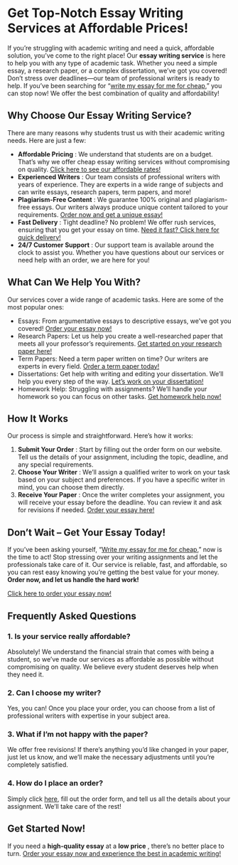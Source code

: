 # Get Top-Notch Essay Writing Services at Affordable Prices!

If you’re struggling with academic writing and need a quick, affordable solution, you’ve come to the right place! Our **essay writing service** is here to help you with any type of academic task. Whether you need a simple essay, a research paper, or a complex dissertation, we’ve got you covered! Don’t stress over deadlines—our team of professional writers is ready to help. If you’ve been searching for “[write my essay for me for cheap](https://tinyurl.com/topessay?keyword=write+my+essay+for+me+for+cheap),” you can stop now! We offer the best combination of quality and affordability!

## Why Choose Our Essay Writing Service?

There are many reasons why students trust us with their academic writing needs. Here are just a few:

- **Affordable Pricing** : We understand that students are on a budget. That’s why we offer cheap essay writing services without compromising on quality. [Click here to see our affordable rates!](https://tinyurl.com/topessay?keyword=write+my+essay+for+me+for+cheap)
- **Experienced Writers** : Our team consists of professional writers with years of experience. They are experts in a wide range of subjects and can write essays, research papers, term papers, and more!
- **Plagiarism-Free Content** : We guarantee 100% original and plagiarism-free essays. Our writers always produce unique content tailored to your requirements. [Order now and get a unique essay!](https://tinyurl.com/topessay?keyword=write+my+essay+for+me+for+cheap)
- **Fast Delivery** : Tight deadline? No problem! We offer rush services, ensuring that you get your essay on time. [Need it fast? Click here for quick delivery!](https://tinyurl.com/topessay?keyword=write+my+essay+for+me+for+cheap)
- **24/7 Customer Support** : Our support team is available around the clock to assist you. Whether you have questions about our services or need help with an order, we are here for you!

## What Can We Help You With?

Our services cover a wide range of academic tasks. Here are some of the most popular ones:

- Essays: From argumentative essays to descriptive essays, we’ve got you covered! [Order your essay now!](https://tinyurl.com/topessay?keyword=write+my+essay+for+me+for+cheap)
- Research Papers: Let us help you create a well-researched paper that meets all your professor’s requirements. [Get started on your research paper here!](https://tinyurl.com/topessay?keyword=write+my+essay+for+me+for+cheap)
- Term Papers: Need a term paper written on time? Our writers are experts in every field. [Order a term paper today!](https://tinyurl.com/topessay?keyword=write+my+essay+for+me+for+cheap)
- Dissertations: Get help with writing and editing your dissertation. We’ll help you every step of the way. [Let’s work on your dissertation!](https://tinyurl.com/topessay?keyword=write+my+essay+for+me+for+cheap)
- Homework Help: Struggling with assignments? We’ll handle your homework so you can focus on other tasks. [Get homework help now!](https://tinyurl.com/topessay?keyword=write+my+essay+for+me+for+cheap)

## How It Works

Our process is simple and straightforward. Here’s how it works:

1. **Submit Your Order** : Start by filling out the order form on our website. Tell us the details of your assignment, including the topic, deadline, and any special requirements.
2. **Choose Your Writer** : We’ll assign a qualified writer to work on your task based on your subject and preferences. If you have a specific writer in mind, you can choose them directly.
3. **Receive Your Paper** : Once the writer completes your assignment, you will receive your essay before the deadline. You can review it and ask for revisions if needed. [Order your essay here!](https://tinyurl.com/topessay?keyword=write+my+essay+for+me+for+cheap)

## Don’t Wait – Get Your Essay Today!

If you’ve been asking yourself, “[Write my essay for me for cheap](https://tinyurl.com/topessay?keyword=write+my+essay+for+me+for+cheap),” now is the time to act! Stop stressing over your writing assignments and let the professionals take care of it. Our service is reliable, fast, and affordable, so you can rest easy knowing you’re getting the best value for your money. **Order now, and let us handle the hard work!**

[Click here to order your essay now!](https://tinyurl.com/topessay?keyword=write+my+essay+for+me+for+cheap)

## Frequently Asked Questions

### 1. Is your service really affordable?

Absolutely! We understand the financial strain that comes with being a student, so we’ve made our services as affordable as possible without compromising on quality. We believe every student deserves help when they need it.

### 2. Can I choose my writer?

Yes, you can! Once you place your order, you can choose from a list of professional writers with expertise in your subject area.

### 3. What if I’m not happy with the paper?

We offer free revisions! If there’s anything you’d like changed in your paper, just let us know, and we’ll make the necessary adjustments until you’re completely satisfied.

### 4. How do I place an order?

Simply click [here](https://tinyurl.com/topessay?keyword=write+my+essay+for+me+for+cheap), fill out the order form, and tell us all the details about your assignment. We’ll take care of the rest!

## Get Started Now!

If you need a **high-quality essay** at a **low price** , there’s no better place to turn. [Order your essay now and experience the best in academic writing!](https://tinyurl.com/topessay?keyword=write+my+essay+for+me+for+cheap)
